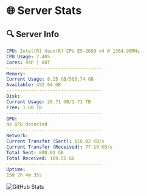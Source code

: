 # 🌐 Server Stats
## 🔍 Server Info
```yaml
CPU: Intel(R) Xeon(R) CPU E5-2699 v4 @ 1364.96MHz
CPU Usage: 7.40%
Cores: 44P | 88T
-----------------------------------
Memory:
Current Usage: 8.25 GB/503.74 GB
Available: 492.04 GB
-----------------------------------
Disk:
Current Usage: 28.71 GB/1.71 TB
Free: 1.60 TB
-----------------------------------
GPU:
No GPU detected
-----------------------------------
Network:
Current Transfer (Sent): 616.02 KB/s
Current Transfer (Received): 77.19 KB/s
Total Sent: 800.02 GB
Total Received: 169.55 GB
-----------------------------------
Uptime:
15d 2h 4m 35s
```
![GitHub Stats](https://img.shields.io/badge/Updated-2025-05-04_19:13:23-blue)